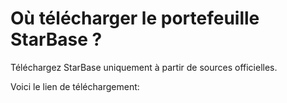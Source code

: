# Où télécharger le portefeuille StarBase ?

Téléchargez StarBase uniquement à partir de sources officielles.

Voici le lien de téléchargement:

